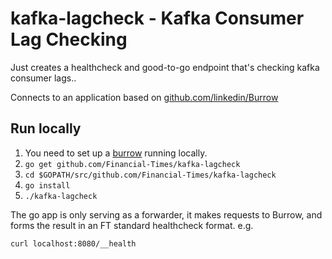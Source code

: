 # kafka-lagcheck - Kafka Consumer Lag Checking

Just creates a healthcheck and good-to-go endpoint that's checking kafka consumer lags..

Connects to an application based on [github.com/linkedin/Burrow](https://github.com/linkedin/Burrow)

## Run locally

1. You need to set up a [burrow](https://github.com/Financial-Times/burrow) running locally.
2. `go get github.com/Financial-Times/kafka-lagcheck`
3. `cd $GOPATH/src/github.com/Financial-Times/kafka-lagcheck`
4. `go install`
5. `./kafka-lagcheck`

The go app is only serving as a forwarder, it makes requests to Burrow, and forms the result in an FT standard healthcheck format. e.g.

`curl localhost:8080/__health`
